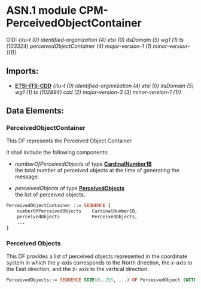 # <a name="CPM-PerceivedObjectContainer"></a>ASN.1 module CPM-PerceivedObjectContainer
OID: _{itu-t (0) identified-organization (4) etsi (0) itsDomain (5) wg1 (1) ts (103324) perceivedObjectContainer (4) major-version-1 (1) minor-version-1(1)}_

## Imports:
* **[ETSI-ITS-CDD](ETSI-ITS-CDD.md)** *{itu-t (0) identified-organization (4) etsi (0) itsDomain (5) wg1 (1) ts (102894) cdd (2) major-version-3 (3) minor-version-1 (1)}*<br/>
## Data Elements:
### <a name="PerceivedObjectContainer"></a>PerceivedObjectContainer
This DF  represents the Perceived Object Container 

 It shall include the following components:

* _numberOfPerceivedObjects_ of type [**CardinalNumber1B**](ETSI-ITS-CDD.md#CardinalNumber1B) <br>
  the total number of perceived objects at the time of generating the message. 

* _perceivedObjects_ of type [**PerceivedObjects**](#PerceivedObjects) <br>
  the list of perceived objects.

```asn1
PerceivedObjectContainer ::= SEQUENCE {
    numberOfPerceivedObjects    CardinalNumber1B,
    perceivedObjects            PerceivedObjects,
    ...
}
```

### <a name="PerceivedObjects"></a>Perceived Objects
 This DF provides a list of perceived objects represented in the coordinate system in which the y-axis corresponds to the North direction, the x-axis to the East direction, and the z- axis to the vertical direction.

```asn1
PerceivedObjects::= SEQUENCE SIZE(0..255, ...) OF PerceivedObject (WITH COMPONENTS {... ,objectId PRESENT})
```




